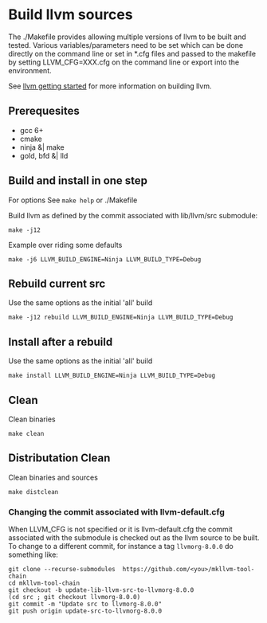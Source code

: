 # Build llvm sources

The ./Makefile provides allowing multiple versions of llvm to be built and
tested. Various variables/parameters need to be set which can be done directly
on the command line or set in \*.cfg files and passed to the makefile by
setting LLVM_CFG=XXX.cfg on the command line or export into the environment.

See [llvm getting started](http://llvm.org/docs/GettingStarted.html) for more
information on building llvm.

## Prerequesites
  * gcc 6+
  * cmake
  * ninja &| make
  * gold, bfd &| lld

## Build and install in one step
For options See `make help` or ./Makefile

Build llvm as defined by the commit associated with lib/llvm/src submodule:
```
make -j12
```
Example over riding some defaults
```
make -j6 LLVM_BUILD_ENGINE=Ninja LLVM_BUILD_TYPE=Debug
```

## Rebuild current src
Use the same options as the initial 'all' build
```
make -j12 rebuild LLVM_BUILD_ENGINE=Ninja LLVM_BUILD_TYPE=Debug
```
## Install after a rebuild
Use the same options as the initial 'all' build
```
make install LLVM_BUILD_ENGINE=Ninja LLVM_BUILD_TYPE=Debug
```
## Clean
Clean binaries
```
make clean
```
## Distributation Clean
Clean binaries and sources
```
make distclean
```
### Changing the commit associated with llvm-default.cfg

When LLVM_CFG is not specified or it is llvm-default.cfg the commit associated with the submodule is checked out as the llvm source to be built. To change to a different commit, for instance a tag `llvmorg-8.0.0` do something like:
```
git clone --recurse-submodules  https://github.com/<you>/mkllvm-tool-chain
cd mkllvm-tool-chain
git checkout -b update-lib-llvm-src-to-llvmorg-8.0.0
(cd src ; git checkout llvmorg-8.0.0)
git commit -m "Update src to llvmorg-8.0.0"
git push origin update-src-to-llvmorg-8.0.0
```
